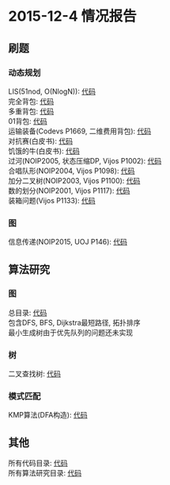 # 2015-12-4 情况报告
## 刷题
### 动态规划
LIS(51nod, O(NlogN)): [代码](http://git.oschina.net/riteme/test/blob/master/oi/Code/51nod/P1134/main.cpp)  
完全背包: [代码](http://git.oschina.net/riteme/test/blob/master/oi/Code/algs/DP/Bag/CompletePack.cpp)  
多重背包: [代码](http://git.oschina.net/riteme/test/blob/master/oi/Code/algs/DP/Bag/MultiplePack.cpp)  
01背包: [代码](http://git.oschina.net/riteme/test/blob/master/oi/Code/algs/DP/Bag/ZeroOnePack.cpp)  
运输装备(Codevs P1669, 二维费用背包): [代码](http://git.oschina.net/riteme/test/blob/master/oi/Code/codevs/P1669/main.cpp)  
对抗赛(白皮书): [代码](http://git.oschina.net/riteme/test/blob/master/oi/Code/algs/DP/Other/compete.cpp)  
饥饿的牛(白皮书): [代码](http://git.oschina.net/riteme/test/blob/master/oi/Code/algs/DP/Other/HungryCows/main.cpp)  
过河(NOIP2005, 状态压缩DP, Vijos P1002): [代码](http://git.oschina.net/riteme/test/blob/master/oi/Code/vijos/P1002/main.cpp)  
合唱队形(NOIP2004, Vijos P1098): [代码](http://git.oschina.net/riteme/test/blob/master/oi/Code/vijos/P1098/main.cpp)  
加分二叉树(NOIP2003, Vijos P1100): [代码](http://git.oschina.net/riteme/test/blob/master/oi/Code/vijos/P1100/main.cpp)  
数的划分(NOIP2001, Vijos P1117): [代码](http://git.oschina.net/riteme/test/blob/master/oi/Code/vijos/P1117/main.cpp)  
装箱问题(Vijos P1133): [代码](http://git.oschina.net/riteme/test/blob/master/oi/Code/vijos/P1133/main.cpp)  

### 图
信息传递(NOIP2015, UOJ P146): [代码](http://git.oschina.net/riteme/test/blob/master/oi/Code/uoj/P146/main.cpp)

## 算法研究
### 图
总目录: [代码](http://git.oschina.net/riteme/test/tree/master/oi/Code/algs/Graph/)  
包含DFS, BFS, Dijkstra最短路径, 拓扑排序  
最小生成树由于优先队列的问题还未实现

### 树
二叉查找树: [代码](http://git.oschina.net/riteme/test/tree/master/oi/Code/algs/Search/BinarySearchTree/)

### 模式匹配
KMP算法(DFA构造): [代码](http://git.oschina.net/riteme/test/tree/master/oi/Code/algs/PattenSearch/KMP/)

## 其他
所有代码目录: [代码](http://git.oschina.net/riteme/test/tree/master/oi/Code/)  
所有算法研究目录: [代码](http://git.oschina.net/riteme/test/tree/master/oi/Code/algs/)
